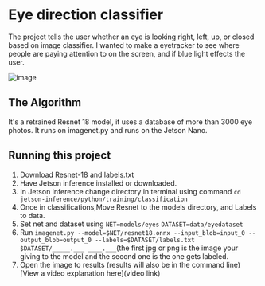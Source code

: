 # Eye direction classifier

 The project tells the user whether an eye is looking right, left, up, or closed based on image classifier. I wanted to make a eyetracker to see where people are paying attention to on the screen, and if blue light effects the user.  

![image](https://drive.google.com/uc?export=view&id=12cQDOJ39IpAPOFk8sf5eBTeZPqjfLDKh)

## The Algorithm

It's a retrained Resnet 18 model, it uses a database of more than 3000 eye photos. It runs on imagenet.py and runs on the Jetson Nano. 

## Running this project

1. Download Resnet-18 and labels.txt
2. Have Jetson inference installed or downloaded.
3. In Jetson inference change directory in terminal using command ```cd jetson-inference/python/training/classification```
4. Once in classifications,Move Resnet to the models directory, and Labels to data.
5. Set net and dataset using ```NET=models/eyes``` ```DATASET=data/eyedataset```
6. Run ```imagenet.py --model=$NET/resnet18.onnx --input_blob=input_0 --output_blob=output_0 --labels=$DATASET/labels.txt $DATASET/_____.___ ____.___```(the first jpg or png is the image your giving to the model and the second one is the one gets labeled.
7. Open the image to results (results will also be in the command line)
[View a video explanation here](video link)
